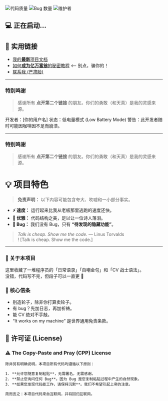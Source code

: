 ![代码质量](https://img.shields.io/badge/Code_Quality-Spaghetti-red)
![Bug 数量](https://img.shields.io/badge/Bugs_Found-Too_Many_To_Count-orange)
![维护者](https://img.shields.io/badge/Maintained_By-Coffee_and_Tears-blue)
</p>

## 💻 正在启动...

## 🔗 实用链接

- [我的**最新**项目文档](https://github.com/YOUR_USERNAME/awesome-project/blob/main/DOCS.md)
- [如何**成为亿万富翁**的秘密教程](https://www.youtube.com/watch?v=dQw4w9WgXcQ)  <-- 别点，骗你的！
- [联系我 (严肃脸)](mailto:youremail@example.com)
 ---

### 特别鸣谢
> 感谢所有 **点开第二个链接** 的朋友。你们的勇敢（和天真）是我的灵感来源。

开发者：[你的用户名]
状态：低电量模式 (Low Battery Mode)
警告：此开发者随时可能因咖啡因不足而崩溃。

---

### 特别鸣谢
> 感谢所有 **点开第二个链接** 的朋友。你们的勇敢（和天真）是我的灵感来源。



# 💡 项目特色

> **免责声明：** 以下内容可能包含夸大、吹嘘和一小部分事实。

* **⚡ 速度：** 运行起来比我从老板那里逃跑的速度还快。
* **📐 优雅：** 代码结构之美，足以让一位诗人落泪。
* **🐛 Bug：** 我们没有 Bug，只有 **“待发现的隐藏功能”**。

> *Talk is cheap. Show me the code.* — Linus Torvalds  
! [Talk is cheap. Show me the code.]

---
### 👋 关于本项目  
这里收藏了一堆程序员的「日常语录」「自嘲金句」和「CV 战士语法」。  
没错，代码写不完，但段子可以一直更 🤣  

### 💬 核心信条  
- 别造轮子，除非你打算卖轮子。  
- 有 bug？先加日志，再加祈祷。  
- 能 CV 绝对不手敲。  
- “It works on my machine” 是世界通用免责条款。  

## 📜 许可证 (License)
### ⚠️ **The Copy-Paste and Pray (CPP) License**

```text
除非另有明确说明，本项目所有代码均遵循以下原则：

1. **允许您随意复制粘贴**，无需署名，无需感谢。
2. **禁止您询问任何 Bug**。因为 Bug 是您复制粘贴过程中产生的自然现象。
3. **如果您发现代码能工作，请保持沉默**。我们不希望引起上帝的注意。

简而言之：本项目代码来自互联网，并将回归互联网。




